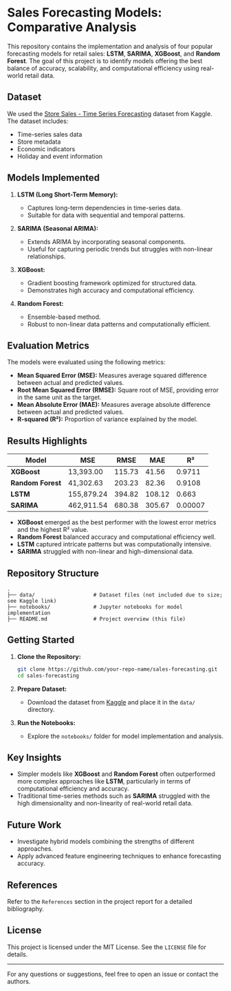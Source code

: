 # Sales Forecasting Models: Comparative Analysis

This repository contains the implementation and analysis of four popular forecasting models for retail sales: **LSTM**, **SARIMA**, **XGBoost**, and **Random Forest**. The goal of this project is to identify models offering the best balance of accuracy, scalability, and computational efficiency using real-world retail data.

## Dataset

We used the [Store Sales - Time Series Forecasting](https://www.kaggle.com/competitions/store-sales-time-series-forecasting) dataset from Kaggle. The dataset includes:
- Time-series sales data
- Store metadata
- Economic indicators
- Holiday and event information

## Models Implemented

1. **LSTM (Long Short-Term Memory):**
   - Captures long-term dependencies in time-series data.
   - Suitable for data with sequential and temporal patterns.

2. **SARIMA (Seasonal ARIMA):**
   - Extends ARIMA by incorporating seasonal components.
   - Useful for capturing periodic trends but struggles with non-linear relationships.

3. **XGBoost:**
   - Gradient boosting framework optimized for structured data.
   - Demonstrates high accuracy and computational efficiency.

4. **Random Forest:**
   - Ensemble-based method.
   - Robust to non-linear data patterns and computationally efficient.

## Evaluation Metrics

The models were evaluated using the following metrics:
- **Mean Squared Error (MSE):** Measures average squared difference between actual and predicted values.
- **Root Mean Squared Error (RMSE):** Square root of MSE, providing error in the same unit as the target.
- **Mean Absolute Error (MAE):** Measures average absolute difference between actual and predicted values.
- **R-squared (R²):** Proportion of variance explained by the model.

## Results Highlights

| Model          | MSE       | RMSE     | MAE     | R²      |
|----------------|-----------|----------|---------|---------|
| **XGBoost**    | 13,393.00 | 115.73   | 41.56   | 0.9711  |
| **Random Forest** | 41,302.63 | 203.23   | 82.36   | 0.9108  |
| **LSTM**       | 155,879.24| 394.82   | 108.12  | 0.663   |
| **SARIMA**     | 462,911.54| 680.38   | 305.67  | 0.00007 |

- **XGBoost** emerged as the best performer with the lowest error metrics and the highest R² value.
- **Random Forest** balanced accuracy and computational efficiency well.
- **LSTM** captured intricate patterns but was computationally intensive.
- **SARIMA** struggled with non-linear and high-dimensional data.

## Repository Structure

```
.
├── data/                   # Dataset files (not included due to size; see Kaggle link)
├── notebooks/              # Jupyter notebooks for model implementation
├── README.md               # Project overview (this file)
```

## Getting Started

1. **Clone the Repository:**
   ```bash
   git clone https://github.com/your-repo-name/sales-forecasting.git
   cd sales-forecasting
   ```

2. **Prepare Dataset:**
   - Download the dataset from [Kaggle](https://www.kaggle.com/competitions/store-sales-time-series-forecasting) and place it in the `data/` directory.

3. **Run the Notebooks:**
   - Explore the `notebooks/` folder for model implementation and analysis.

## Key Insights

- Simpler models like **XGBoost** and **Random Forest** often outperformed more complex approaches like **LSTM**, particularly in terms of computational efficiency and accuracy.
- Traditional time-series methods such as **SARIMA** struggled with the high dimensionality and non-linearity of real-world retail data.

## Future Work

- Investigate hybrid models combining the strengths of different approaches.
- Apply advanced feature engineering techniques to enhance forecasting accuracy.

## References

Refer to the `References` section in the project report for a detailed bibliography.

## License

This project is licensed under the MIT License. See the `LICENSE` file for details.

---

For any questions or suggestions, feel free to open an issue or contact the authors.
